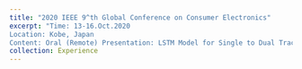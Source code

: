 ```yaml
---
title: "2020 IEEE 9^th Global Conference on Consumer Electronics"
excerpt: "Time: 13-16.Oct.2020  
Location: Kobe, Japan  
Content: Oral (Remote) Presentation: LSTM Model for Single to Dual Track Piano MIDI File"
collection: Experience
---
```

